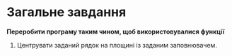 #  Загальне завдання
**Переробити програму таким чином, щоб використовувалися функції**
1. Центрувати заданий рядок на площині із заданим заповнювачем.
